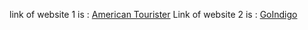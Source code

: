 link of website 1 is : [American Tourister](https://american-tourister-clone.netlify.app/) 
Link of website 2 is : [GoIndigo](https://www.goindigo.in/)